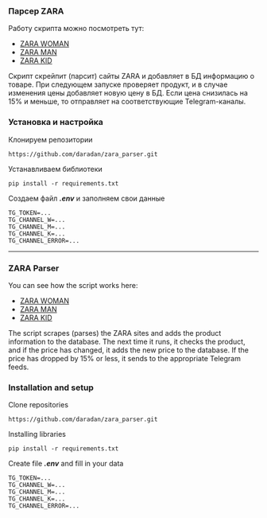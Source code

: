 ### Парсер ZARA
Работу скрипта можно посмотреть тут:
- [ZARA WOMAN](https://t.me/zara_skidka)
- [ZARA MAN](https://t.me/zara_man_skidka)
- [ZARA KID](https://t.me/zara_kids_skidka)

Скрипт скрейпит (парсит) сайты ZARA и добавляет в БД информацию о товаре. При следующем запуске проверяет продукт, и в случае изменения цены добавляет новую цену в БД. Если цена снизилась на 15% и меньше, то отправляет на соответствующие  Telegram-каналы.

### Установка и настройка
Клонируем репозитории
```
https://github.com/daradan/zara_parser.git
```
Устанавливаем библиотеки
```
pip install -r requirements.txt
```
Создаем файл ___.env___ и заполняем свои данные
```
TG_TOKEN=...
TG_CHANNEL_W=...
TG_CHANNEL_M=...
TG_CHANNEL_K=...
TG_CHANNEL_ERROR=...
```

____
### ZARA Parser
You can see how the script works here:
- [ZARA WOMAN](https://t.me/zara_skidka)
- [ZARA MAN](https://t.me/zara_man_skidka)
- [ZARA KID](https://t.me/zara_kids_skidka)

The script scrapes (parses) the ZARA sites and adds the product information to the database. The next time it runs, it checks the product, and if the price has changed, it adds the new price to the database. If the price has dropped by 15% or less, it sends to the appropriate Telegram feeds.

### Installation and setup
Clone repositories
```
https://github.com/daradan/zara_parser.git
```
Installing libraries
```
pip install -r requirements.txt
```
Create file ___.env___ and fill in your data
```
TG_TOKEN=...
TG_CHANNEL_W=...
TG_CHANNEL_M=...
TG_CHANNEL_K=...
TG_CHANNEL_ERROR=...
```
